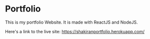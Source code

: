 # Portfolio

This is my portfolio Website. It is made with ReactJS and NodeJS.

Here's a link to the live site: https://shakiranportfolio.herokuapp.com/
